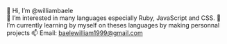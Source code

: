 👋 Hi, I’m @williambaele</br>
👀 I’m interested in many languages especially Ruby, JavaScript and CSS.
🌱 I’m currently learning by myself on theses languages by making personnal projects
📫 Email: baelewilliam1999@gmail.com
